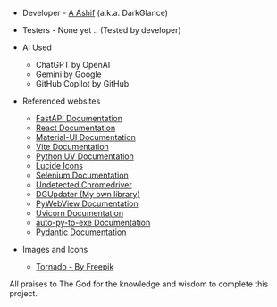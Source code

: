 - Developer -  [A Ashif](https://www.linkedin.com/in/ashif4354/)  (a.k.a. DarkGlance)

 - Testers - None yet .. (Tested by developer)

 - AI Used 
    - ChatGPT by OpenAI
    - Gemini by Google
    - GitHub Copilot by GitHub

- Referenced websites
    - [FastAPI Documentation](https://fastapi.tiangolo.com/)
    - [React Documentation](https://react.dev/)
    - [Material-UI Documentation](https://mui.com/)
    - [Vite Documentation](https://vitejs.dev/guide/)
    - [Python UV Documentation](https://docs.astral.sh/uv/getting-started/installation/)
    - [Lucide Icons](https://lucide.dev/)
    - [Selenium Documentation](https://selenium-python.readthedocs.io/)
    - [Undetected Chromedriver](https://pypi.org/project/undetected-chromedriver/)
    - [DGUpdater (My own library)](https://pypi.org/project/dgupdater/)
    - [PyWebView Documentation](https://pywebview.flowrl.com/)
    - [Uvicorn Documentation](https://www.uvicorn.org/)
    - [auto-py-to-exe Documentation](https://pypi.org/project/auto-py-to-exe/)
    - [Pydantic Documentation](https://docs.pydantic.dev/latest/)

- Images and Icons
    - [Tornado - By Freepik](https://www.flaticon.com/free-icon/tornado_785130?term=tornado&related_id=785130)

All praises to The God for the knowledge and wisdom to complete this project.